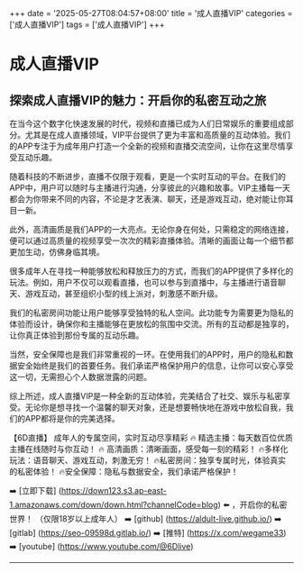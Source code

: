 +++
date = '2025-05-27T08:04:57+08:00'
title = '成人直播VIP'
categories = ['成人直播VIP']
tags = ['成人直播VIP']
+++

# 成人直播VIP

## 探索成人直播VIP的魅力：开启你的私密互动之旅

在当今这个数字化快速发展的时代，视频和直播已成为人们日常娱乐的重要组成部分。尤其是在成人直播领域，VIP平台提供了更为丰富和高质量的互动体验。我们的APP专注于为成年用户打造一个全新的视频和直播交流空间，让你在这里尽情享受互动乐趣。

随着科技的不断进步，直播不仅限于观看，更是一个实时互动的平台。在我们的APP中，用户可以随时与主播进行沟通，分享彼此的兴趣和故事。VIP主播每一天都会为你带来不同的内容，不论是才艺表演、聊天，还是游戏互动，绝对能让你耳目一新。

此外，高清画质是我们APP的一大亮点。无论你身在何处，只需稳定的网络连接，便可以通过高质量的视频享受一次次的精彩直播体验。清晰的画面让每一个细节都更加生动，仿佛身临其境。

很多成年人在寻找一种能够放松和释放压力的方式，而我们的APP提供了多样化的玩法。例如，用户不仅可以观看直播，也可以参与到直播中，与主播进行语音聊天、游戏互动，甚至组织小型的线上派对，刺激感不断升级。

我们的私密房间功能让用户能够享受独特的私人空间。此功能专为需要更为隐私的体验而设计，确保你和主播能够在更放松的氛围中交流。所有的互动都是独享的，让你真正体验到那份专属的互动乐趣。

当然，安全保障也是我们非常重视的一环。在使用我们的APP时，用户的隐私和数据安全始终是我们的首要任务。我们承诺严格保护用户的信息，让你可以安心享受这一切，无需担心个人数据泄露的问题。

综上所述，成人直播VIP是一种全新的互动体验，完美结合了社交、娱乐与私密享受。无论你是想寻找一个温馨的聊天对象，还是想要畅快地在游戏中放松自我，我们的APP都将是你的完美选择。

【6D直播】
成年人的专属空间，实时互动尽享精彩
🔥 精选主播：每天数百位优质主播在线随时与你互动！
🔥 高清画质：清晰画面，感受每一刻的精彩！
🔥多样化玩法：语音聊天、游戏互动，刺激无穷！
🔥私密房间：独享专属时光，体验真实的私密体验！
🔥安全保障：隐私与数据安全，我们承诺严格保护！

➡️ [立即下载] (https://down123.s3.ap-east-1.amazonaws.com/down/down.html?channelCode=blog) ⬅️ ，开启你的私密世界！
（仅限18岁以上成年人）
➡️ [github] (https://aldult-live.github.io/)
➡️ [gitlab] (https://seo-09598d.gitlab.io/)
➡️ [推特] (https://x.com/wegame33)
➡️ [youtube] (https://www.youtube.com/@6Dlive)

---
